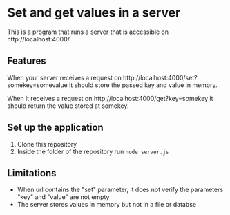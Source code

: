 # Set and get values in a server

This is a program that runs a server that is accessible on http://localhost:4000/.

## Features

When your server receives a request on http://localhost:4000/set?somekey=somevalue it should store the passed key and value in memory.

When it receives a request on http://localhost:4000/get?key=somekey it should return the value stored at somekey.

## Set up the application

1. Clone this repository
2. Inside the folder of the repository run `node server.js`

## Limitations

- When url contains the "set" parameter, it does not verify the parameters "key" and "value" are not empty
- The server stores values in memory but not in a file or databse
